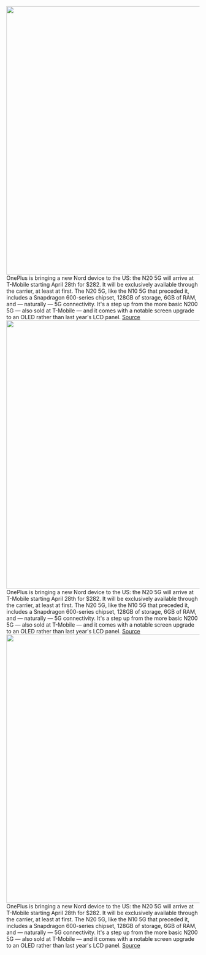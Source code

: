 <img src='https://cdn.vox-cdn.com/thumbor/v-hbPHpVWg1OfBFWIv3pdF94dpY=/0x0:2000x1333/1200x800/filters:focal(734x447:1054x767)/cdn.vox-cdn.com/uploads/chorus_image/image/70766174/Recording_Video_N20.0.jpg' width='700px' /><br/>
OnePlus is bringing a new Nord device to the US: the N20 5G will arrive at T-Mobile starting April 28th for $282. It will be exclusively available through the carrier, at least at first. The N20 5G, like the N10 5G that preceded it, includes a Snapdragon 600-series chipset, 128GB of storage, 6GB of RAM, and — naturally — 5G connectivity. It's a step up from the more basic N200 5G — also sold at T-Mobile — and it comes with a notable screen upgrade to an OLED rather than last year's LCD panel.
<a href='https://www.theverge.com/2022/4/19/23027444/oneplus-nord-n20-5g-specs-price-screen-availability'> Source <a/><img src='https://cdn.vox-cdn.com/thumbor/v-hbPHpVWg1OfBFWIv3pdF94dpY=/0x0:2000x1333/1200x800/filters:focal(734x447:1054x767)/cdn.vox-cdn.com/uploads/chorus_image/image/70766174/Recording_Video_N20.0.jpg' width='700px' /><br/>
OnePlus is bringing a new Nord device to the US: the N20 5G will arrive at T-Mobile starting April 28th for $282. It will be exclusively available through the carrier, at least at first. The N20 5G, like the N10 5G that preceded it, includes a Snapdragon 600-series chipset, 128GB of storage, 6GB of RAM, and — naturally — 5G connectivity. It's a step up from the more basic N200 5G — also sold at T-Mobile — and it comes with a notable screen upgrade to an OLED rather than last year's LCD panel.
<a href='https://www.theverge.com/2022/4/19/23027444/oneplus-nord-n20-5g-specs-price-screen-availability'> Source <a/><img src='https://cdn.vox-cdn.com/thumbor/v-hbPHpVWg1OfBFWIv3pdF94dpY=/0x0:2000x1333/1200x800/filters:focal(734x447:1054x767)/cdn.vox-cdn.com/uploads/chorus_image/image/70766174/Recording_Video_N20.0.jpg' width='700px' /><br/>
OnePlus is bringing a new Nord device to the US: the N20 5G will arrive at T-Mobile starting April 28th for $282. It will be exclusively available through the carrier, at least at first. The N20 5G, like the N10 5G that preceded it, includes a Snapdragon 600-series chipset, 128GB of storage, 6GB of RAM, and — naturally — 5G connectivity. It's a step up from the more basic N200 5G — also sold at T-Mobile — and it comes with a notable screen upgrade to an OLED rather than last year's LCD panel.
<a href='https://www.theverge.com/2022/4/19/23027444/oneplus-nord-n20-5g-specs-price-screen-availability'> Source <a/>